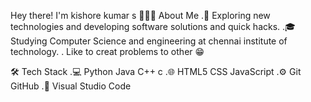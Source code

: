 Hey there! I'm kishore kumar s
👨🏻‍💻  About Me
 .🤔   Exploring new technologies and developing software solutions and quick hacks.
 .🎓   Studying Computer Science and engineering at chennai institute of technology.
 . Like to creat problems to other 😁
 
🛠  Tech Stack
 .💻   Python Java C++ c
 .🌐   HTML5 CSS JavaScript 
 .⚙️   Git GitHub 
 .🔧   Visual Studio Code 


 
